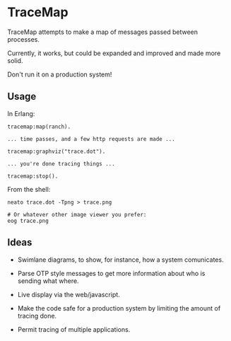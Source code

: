 TraceMap
========

TraceMap attempts to make a map of messages passed between processes.

Currently, it works, but could be expanded and improved and made more
solid.

Don't run it on a production system!

Usage
-----

In Erlang:

    tracemap:map(ranch).

    ... time passes, and a few http requests are made ...

    tracemap:graphviz("trace.dot").

    ... you're done tracing things ...

    tracemap:stop().

From the shell:

    neato trace.dot -Tpng > trace.png

    # Or whatever other image viewer you prefer:
    eog trace.png

Ideas
-----

* Swimlane diagrams, to show, for instance, how a system comunicates.

* Parse OTP style messages to get more information about who is
  sending what where.

* Live display via the web/javascript.

* Make the code safe for a production system by limiting the amount of
  tracing done.

* Permit tracing of multiple applications.
